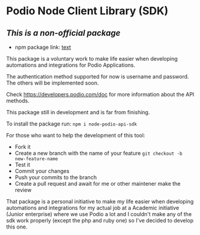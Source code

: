# Podio Node Client Library (SDK)

## _This is a non-official package_

- npm package link: [text](https://www.npmjs.com/package/node-podio-api-sdk)

This package is a voluntary work to make life easier when developing automations and integrations
for Podio Applications.

The authentication method supported for now is username and password. The others will be implemented
soon.

Check https://developers.podio.com/doc for more information about the API methods.

This package still in development and is far from finishing.

To install the package run: `npm i node-podio-api-sdk`

For those who want to help the development of this tool:

- Fork it
- Create a new branch with the name of your feature `git checkout -b new-feature-name`
- Test it
- Commit your changes
- Push your commits to the branch
- Create a pull request and await for me or other maintener make the review

That package is a personal initiative to make my life easier when developing automations and integrations
for my actual job at a Academic initiative (Junior enterprise) where we use Podio a lot and I couldn't make
any of the sdk work properly (except the php and ruby one) so I've decided to develop this one.
